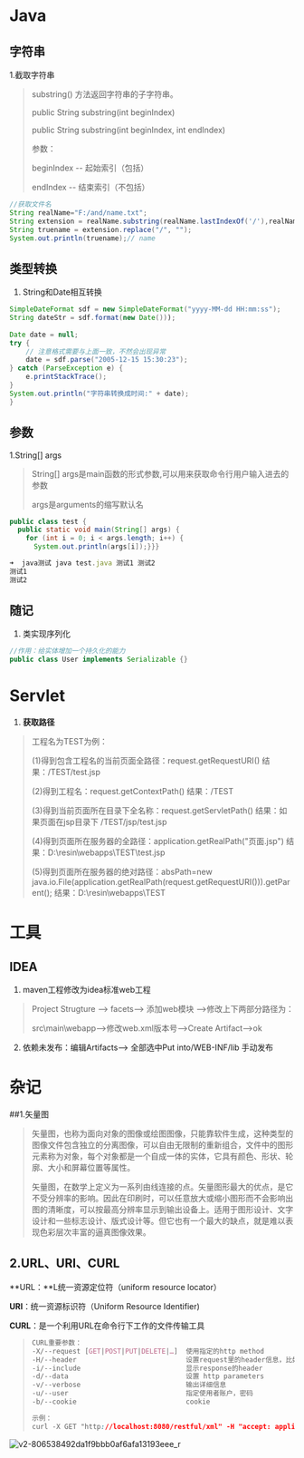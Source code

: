 # Java

## 字符串

1.截取字符串

> substring() 方法返回字符串的子字符串。
>
>
> public String substring(int beginIndex)
>
> public String substring(int beginIndex, int endIndex)
>
> 参数：
>
> beginIndex -- 起始索引（包括）
>
> endIndex -- 结束索引（不包括）

```java
//获取文件名
String realName="F:/and/name.txt";
String extension = realName.substring(realName.lastIndexOf('/'),realName.indexOf("."));
String truename = extension.replace("/", "");
System.out.println(truename);// name
```

## 类型转换

1. String和Date相互转换

```java
SimpleDateFormat sdf = new SimpleDateFormat("yyyy-MM-dd HH:mm:ss");
String dateStr = sdf.format(new Date()));
        
Date date = null;
try {
    // 注意格式需要与上面一致，不然会出现异常
    date = sdf.parse("2005-12-15 15:30:23");
} catch (ParseException e) {
    e.printStackTrace();
}
System.out.println("字符串转换成时间:" + date);
}
```

## 参数

1.String[] args

> String[] args是main函数的形式参数,可以用来获取命令行用户输入进去的参数
>
> args是arguments的缩写默认名

```java
public class test {
  public static void main(String[] args) {
    for (int i = 0; i < args.length; i++) {
      System.out.println(args[i]);}}}
```

```js
➜  java测试 java test.java 测试1 测试2
测试1
测试2
```

## 随记

1. 类实现序列化

```java
//作用：给实体增加一个持久化的能力
public class User implements Serializable {}
```





# Servlet

1. **获取路径**

> 工程名为TEST为例：
>
> (1)得到包含工程名的当前页面全路径：request.getRequestURI()
> 结果：/TEST/test.jsp
>
> (2)得到工程名：request.getContextPath()
> 结果：/TEST
>
> (3)得到当前页面所在目录下全名称：request.getServletPath()
> 结果：如果页面在jsp目录下 /TEST/jsp/test.jsp
>
> (4)得到页面所在服务器的全路径：application.getRealPath("页面.jsp")
> 结果：D:\resin\webapps\TEST\test.jsp
>
> (5)得到页面所在服务器的绝对路径：absPath=new java.io.File(application.getRealPath(request.getRequestURI())).getParent();
> 结果：D:\resin\webapps\TEST





# 工具

## IDEA

1. maven工程修改为idea标准web工程

> Project Strugture --> facets--> 添加web模块 -->修改上下两部分路径为：
>
> src\main\webapp-->修改web.xml版本号-->Create Artifact-->ok

2. 依赖未发布：编辑Artifacts--> 全部选中Put into/WEB-INF/lib 手动发布





# 杂记

##1.矢量图

> 矢量图，也称为面向对象的图像或绘图图像，只能靠软件生成，这种类型的图像文件包含独立的分离图像，可以自由无限制的重新组合，文件中的图形元素称为对象，每个对象都是一个自成一体的实体，它具有颜色、形状、轮廓、大小和屏幕位置等属性。
>
> 矢量图，在数学上定义为一系列由线连接的点。矢量图形最大的优点，是它不受分辨率的影响。因此在印刷时，可以任意放大或缩小图形而不会影响出图的清晰度，可以按最高分辨率显示到输出设备上。适用于图形设计、文字设计和一些标志设计、版式设计等。但它也有一个最大的缺点，就是难以表现色彩层次丰富的逼真图像效果。

## 2.URL、URI、CURL

**URL：**L统一资源定位符（uniform resource locator）

**URI**：统一资源标识符（Uniform Resource Identifier)

**CURL**：是一个利用URL在命令行下工作的文件传输工具

> ```CSS
> CURL重要参数：
> -X/--request [GET|POST|PUT|DELETE|…]  使用指定的http method
> -H/--header                           设置request里的header信息，比如content-type
> -i/--include                          显示response的header
> -d/--data                             设置 http parameters 
> -v/--verbose                          输出详细信息
> -u/--user                             指定使用者账户，密码
> -b/--cookie                           cookie  
> 
> 示例：
> curl -X GET "http://localhost:8080/restful/xml" -H "accept: application/xml"
> ```

![v2-806538492da1f9bbb0af6afa13193eee_r](https://tva1.sinaimg.cn/large/007S8ZIlly1gfu72vhmxbj30vu0kmgqn.jpg)